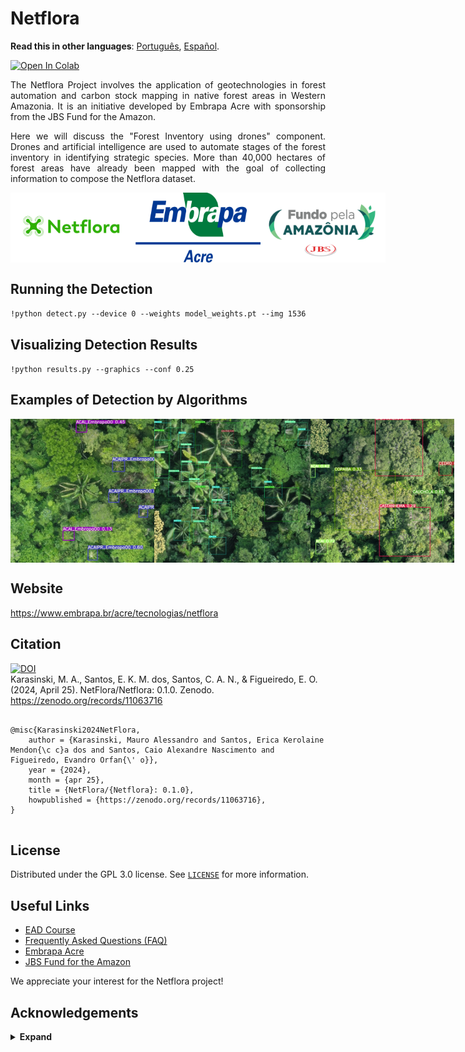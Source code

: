# **Netflora**

**Read this in other languages**: [Português](README.pt.md), [Español](README.es.md).

<a href="https://colab.research.google.com/drive/16nydPteUlpXo1tcIC0DWrQr05Z3m-npU?usp=sharing"><img src="https://colab.research.google.com/assets/colab-badge.svg" alt="Open In Colab"></a>

<p align="justify">The Netflora Project involves the application of geotechnologies in forest automation and carbon stock mapping in native forest areas in Western Amazonia. It is an initiative developed by Embrapa Acre with sponsorship from the JBS Fund for the Amazon.

<p align="justify"> Here we will discuss the "Forest Inventory using drones" component. Drones and artificial intelligence are used to automate stages of the forest inventory in identifying strategic species. More than 40,000 hectares of forest areas have already been mapped with the goal of collecting information to compose the Netflora dataset.

<div style="display: flex;">

 <img src="https://github.com/NetFlora/NetFlora/blob/main/logo/Netflora.png?raw=true" width="200" alt="Netflora Logo">

  <img src="https://github.com/NetFlora/NetFlora/blob/main/logo/Embrapa-Acre.png?raw=true" width="200" alt="Embrapa Acre Logo">
    
   <img src="https://github.com/NetFlora/NetFlora/blob/main/logo/Fundo-JBS.png?raw=true" width="200" alt="JBS Fund Logo">

</div>

## Running the Detection

``!python detect.py --device 0 --weights model_weights.pt --img 1536``

## Visualizing Detection Results 

``!python results.py --graphics --conf 0.25``

## Examples of Detection by Algorithms

<div style="display: flex;">

 <img src="https://github.com/NetFlora/NetFlora/blob/main/inference/images/Acai.jpg?raw=true" width="230" alt="Acai"> 

 <img src="https://github.com/NetFlora/NetFlora/blob/main/inference/images/Palmeiras.jpg?raw=true" width="250" alt="Palm">
 
 <img src="https://github.com/NetFlora/NetFlora/blob/main/inference/images/PFMNs.jpg?raw=true" width="230" alt="PFMNs">
  
 </div>

## Website

https://www.embrapa.br/acre/tecnologias/netflora

## Citation

[![DOI](https://zenodo.org/badge/791648585.svg)](https://zenodo.org/doi/10.5281/zenodo.11063715)   
Karasinski, M. A., Santos, E. K. M. dos, Santos, C. A. N., &#38; Figueiredo, E. O. (2024, April 25). NetFlora/Netflora: 0.1.0. Zenodo. https://zenodo.org/records/11063716

```

@misc{Karasinski2024NetFlora,
	author = {Karasinski, Mauro Alessandro and Santos, Erica Kerolaine Mendon{\c c}a dos and Santos, Caio Alexandre Nascimento and Figueiredo, Evandro Orfan{\' o}},
	year = {2024},
	month = {apr 25},
	title = {NetFlora/{Netflora}: 0.1.0},
	howpublished = {https://zenodo.org/records/11063716},
}


```


## License

Distributed under the GPL 3.0 license. See [`LICENSE`](LICENSE.md) for more information.

## Useful Links

- [EAD Course](https://www.embrapa.br/web/portal/acre/tecnologias/netflora/curso-ead)
- [Frequently Asked Questions (FAQ)](https://www.embrapa.br/web/portal/acre/tecnologias/netflora/perguntas-e-respostas)
- [Embrapa Acre](https://www.embrapa.br/acre/)
- [JBS Fund for the Amazon](https://fundojbsamazonia.org/)

We appreciate your interest for the Netflora project!

## Acknowledgements

<details><summary> <b>Expand</b> </summary>

* [https://github.com/AlexeyAB/darknet](https://github.com/AlexeyAB/darknet)
* [https://github.com/WongKinYiu/yolov7](https://github.com/WongKinYiu/yolov7)
